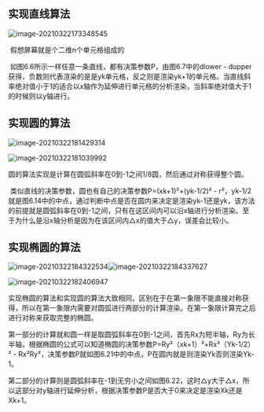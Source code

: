 ## 实现直线算法

![image-20210322173348545](C:\Users\Administrator\AppData\Roaming\Typora\typora-user-images\image-20210322173348545.png)

​		假想屏幕就是个二维n个单元格组成的

​		如图6.6所示一样任意一条直线，都有决策参数P，由图6.7中的dlower - dupper获得，负数则代表渲染的是是yk单元格，反之则是渲染yk+1的单元格。当直线斜率绝对值小于1的适合以x轴作为延伸进行单元格的分析渲染，当斜率绝对值大于1的时候则以y轴进行。

## 实现圆的算法

![image-20210322181429314](C:\Users\Administrator\AppData\Roaming\Typora\typora-user-images\image-20210322181429314.png)

![image-20210322181039992](C:\Users\Administrator\AppData\Roaming\Typora\typora-user-images\image-20210322181039992.png)

​		圆的算法实现是计算在圆弧斜率在0到-1之间1/8圆，然后通过对称获得整个圆。

​		类似直线的决策参数，圆也有自己的决策参数P=(xk+1)²+(yk-1/2)² - r²，yk-1/2就是图6.14中的中点，通过判断中点是否在圆内来决定是渲染yk-1还是yk，该方法的前提就是圆弧斜率在0到-1之间，只有在这区间内可以沿x轴进行分析渲染。至于为什么是沿x轴分析是因为在该区间内△x的值大于△y，误差会比较小。

## 实现椭圆的算法

![image-20210322184322534](C:\Users\Administrator\AppData\Roaming\Typora\typora-user-images\image-20210322184322534.png)![image-20210322184337627](C:\Users\Administrator\AppData\Roaming\Typora\typora-user-images\image-20210322184337627.png)

![image-20210322182406947](C:\Users\Administrator\AppData\Roaming\Typora\typora-user-images\image-20210322182406947.png)

​		实现椭圆的算法和实现圆的算法大致相同，区别在于在第一象限不能直接对称获得，所以在第一象限内需要对圆弧进行两部分的计算渲染。在第一象限计算完之后进行对称来获取完整的椭圆。

​		第一部分的计算就和圆一样是取圆弧斜率在0到-1之间，首先Rx为短半轴，Ry为长半轴，根据椭圆的公式可以知道椭圆的决策参数P=Ry²（xk+1）²+Rx²（Yk-1/2）² - Rx²Ry²，决策参数P就如图6.21中的中点，P在圆内就是则渲染Yk否则渲染Yk-1。

​		第二部分的计算则是圆弧斜率在-1到无穷小之间如图6.22，这时△y大于△x，所以这部分对y轴进行延伸分析，根据决策参数P是否大于0来决定是渲染Xk还是Xk+1。